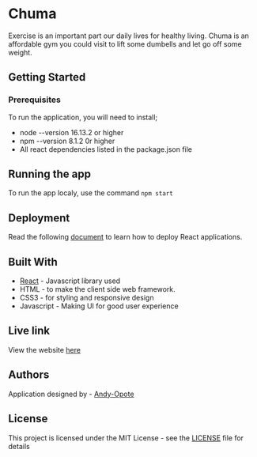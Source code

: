 # Chuma

Exercise is an important part  our daily lives for healthy living. Chuma is an affordable gym you could visit to lift some dumbells and let go off some weight. 
## Getting Started

### Prerequisites

To run the application, you will need to install;
* node --version 16.13.2 or higher
* npm --version 8.1.2 0r higher
* All  react dependencies listed in the package.json file

## Running the app
To run the app localy, use the command ```npm start```
## Deployment

Read the following [document](https://github.com/gitname/react-gh-pages) to learn how to deploy React applications.
## Built With

* [React](https://reactjs.org/) - Javascript library used
* HTML - to make the client side web framework.
* CSS3 - for styling and responsive design
* Javascript - Making UI for good user experience

## Live link

View the website [here]()

## Authors

Application designed by - [Andy-Opote](https://github.com/Andy3643)
## License

This project is licensed under the MIT License - see the [LICENSE](LICENSE) file for details